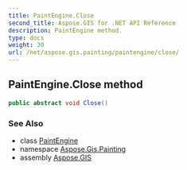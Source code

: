 ```yaml
---
title: PaintEngine.Close
second_title: Aspose.GIS for .NET API Reference
description: PaintEngine method. 
type: docs
weight: 30
url: /net/aspose.gis.painting/paintengine/close/
---
```

## PaintEngine.Close method

```csharp
public abstract void Close()
```

### See Also

* class [PaintEngine](../)
* namespace [Aspose.Gis.Painting](../../paintengine/)
* assembly [Aspose.GIS](../../../)


